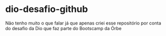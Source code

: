 # dio-desafio-github

Não tenho muito o que falar
já que apenas criei esse repositório por conta do desafio da Dio
que faz parte do Bootscamp da Órbe
